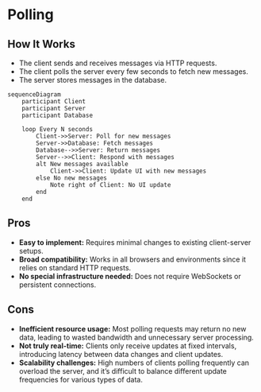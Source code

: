 # Polling

## How It Works
- The client sends and receives messages via HTTP requests.
- The client polls the server every few seconds to fetch new messages.
- The server stores messages in the database.

```mermaid
sequenceDiagram
    participant Client
    participant Server
    participant Database

    loop Every N seconds
        Client->>Server: Poll for new messages
        Server->>Database: Fetch messages
        Database-->>Server: Return messages
        Server-->>Client: Respond with messages
        alt New messages available
            Client->>Client: Update UI with new messages
        else No new messages
            Note right of Client: No UI update
        end
    end
```

## Pros
- **Easy to implement:** Requires minimal changes to existing client-server setups.
- **Broad compatibility:** Works in all browsers and environments since it relies on standard HTTP requests.
- **No special infrastructure needed:** Does not require WebSockets or persistent connections.

## Cons
- **Inefficient resource usage:** Most polling requests may return no new data, leading to wasted bandwidth and unnecessary server processing.
- **Not truly real-time:** Clients only receive updates at fixed intervals, introducing latency between data changes and client updates.
- **Scalability challenges:** High numbers of clients polling frequently can overload the server, and it’s difficult to balance different update frequencies for various types of data.
